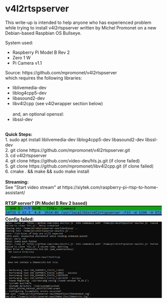 # v4l2rtspserver
This write-up is intended to help anyone who has experienced problem while trying to install v4l2rtspserver written by Michel Promonet on a new Debian-based Raspbian OS Bullseye.

System used: 
<ul>
  <li>Raspberry Pi Model B Rev 2</li>
  <li> Zero 1 W</li>
  <li> Pi Camera v1.1</li></ul>
Source:  https://github.com/mpromonet/v4l2rtspserver<br>
which requires the following libraries:
<ul>
  <li>liblivemedia-dev</li>
  <li>liblog4cpp5-dev</li>
  <li>libasound2-dev</li>
  <li>libv4l2cpp (see v4l2wrapper section below)</li></br>
and, an optional openssl:
  <li>libssl-dev</li>
</ul></br>
  <strong>Quick Steps:</strong></br>
1.	sudo apt install liblivemedia-dev liblog4cpp5-dev libasound2-dev libssl-dev</br>
2.	git clone https://github.com/mpromonet/v4l2rtspserver.git</br>
3.	cd v4l2rtspserver</br>
4.	git clone https://github.com/video-dev/hls.js.git (if clone failed)<br>
5.	git clone https://github.com/mpromonet/libv4l2cpp.git (if clone failed)<br>
6.	cmake . && make && sudo make install<br><br>
<strong>Streaming:</strong><br>
See "Start video stream" at https://siytek.com/raspberry-pi-rtsp-to-home-assistant/<br><br>
<strong>RTSP server? (Pi Model B Rev 2 based)</strong></br>
<img src="https://github.com/itbuilder-net/v4l2rtspserver/blob/main/v4l2rtspserver-live.png"><br>
<strong>Config failed:</strong></br>
<img src="https://github.com/itbuilder-net/v4l2rtspserver/blob/main/clone-failed.png">

